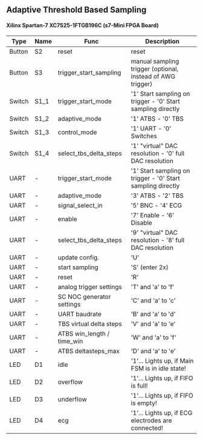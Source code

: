 ## Adaptive Threshold Based Sampling

#### Xilinx Spartan-7 XC7S25-1FTGB196C (s7-Mini FPGA Board)

| Type   | Name | Func                       | Description                                                 |
| ------ | ---- | -------------------------- | ----------------------------------------------------------- |
| Button | S2   | reset                      | reset                                                       |
| Button | S3   | trigger_start_sampling     | manual sampling trigger (optional, instead of AWG trigger)  |
| Switch | S1_1 | trigger_start_mode         | '1' Start sampling on trigger - '0' Start sampling directly |
| Switch | S1_2 | adaptive_mode              | '1' ATBS - '0' TBS                                          |
| Switch | S1_3 | control_mode               | '1' UART - '0' Switches                                     |
| Switch | S1_4 | select_tbs_delta_steps     | '1' "virtual" DAC resolution - '0' full DAC resolution      |
| UART   | -    | trigger_start_mode         | '1' Start sampling on trigger - '0' Start sampling directly |
| UART   | -    | adaptive_mode              | '3' ATBS - '2' TBS                                          |
| UART   | -    | signal_select_in           | '5' BNC - '4' ECG                                           |
| UART   | -    | enable                     | '7' Enable - '6' Disable                                    |
| UART   | -    | select_tbs_delta_steps     | '9' "virtual" DAC resolution - '8' full DAC resolution      |
| UART   | -    | update config.             | 'U'                                                         |
| UART   | -    | start sampling             | 'S' (enter 2x)                                              |
| UART   | -    | reset                      | 'R'                                                         |
| UART   | -    | analog trigger settings    | 'T' and 'a' to 'f'                                          |
| UART   | -    | SC NOC generator settings  | 'C' and 'a' to 'c'                                          |
| UART   | -    | UART baudrate              | 'B' and 'a' to 'd'                                          |
| UART   | -    | TBS virtual delta steps    | 'V' and 'a' to 'e'                                          |
| UART   | -    | ATBS win_length / time_win | 'W' and 'a' to 'f'                                          |
| UART   | -    | ATBS deltasteps_max        | 'D' and 'a' to 'e'                                          |
| LED    | D1   | idle                       | '1'... Lights up, if Main FSM is in idle state!             |
| LED    | D2   | overflow                   | '1'... Lights up, if FIFO is full!                          |
| LED    | D3   | underflow                  | '1'... Lights up, if FIFO is empty!                         |
| LED    | D4   | ecg                        | '1'... Lights up, if ECG electrodes are connected!          |





